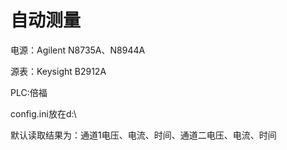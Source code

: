 # 自动测量
电源：Agilent N8735A、N8944A

源表：Keysight B2912A

PLC:倍福

config.ini放在d:\

默认读取结果为：通道1电压、电流、时间、通道二电压、电流、时间
